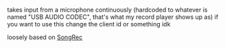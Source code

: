 takes input from a microphone continuously (hardcoded to whatever is named "USB AUDIO  CODEC", that's what my record player shows up as)
if you want to use this change the client id or something idk

loosely based on [SongRec](https://github.com/marin-m/SongRec)